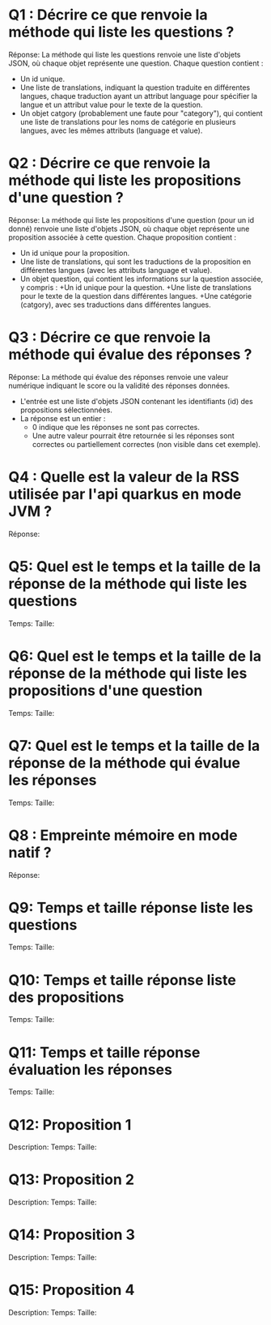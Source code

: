 # Q1 : Décrire ce que renvoie la méthode qui liste les questions ?
Réponse:
La méthode qui liste les questions renvoie une liste d'objets JSON, où chaque objet représente une question. Chaque question contient :

- Un id unique.
- Une liste de translations, indiquant la question traduite en différentes langues, chaque traduction ayant un attribut language pour spécifier la langue et un attribut value pour le texte de la question.
- Un objet catgory (probablement une faute pour "category"), qui contient une liste de translations pour les noms de catégorie en plusieurs langues, avec les mêmes attributs (language et value).

# Q2 : Décrire ce que renvoie la méthode qui liste les propositions d'une question ?
Réponse:
La méthode qui liste les propositions d'une question (pour un id donné) renvoie une liste d'objets JSON, où chaque objet représente une proposition associée à cette question. Chaque proposition contient :

- Un id unique pour la proposition.
- Une liste de translations, qui sont les traductions de la proposition en différentes langues (avec les attributs language et value).
- Un objet question, qui contient les informations sur la question associée, y compris :
    +Un id unique pour la question.
    +Une liste de translations pour le texte de la question dans différentes langues.
    +Une catégorie (catgory), avec ses traductions dans différentes langues.

# Q3 : Décrire ce que renvoie la méthode qui évalue des réponses ?
Réponse:
La méthode qui évalue des réponses renvoie une valeur numérique indiquant le score ou la validité des réponses données.

- L'entrée est une liste d'objets JSON contenant les identifiants (id) des propositions sélectionnées.
- La réponse est un entier :
    + 0 indique que les réponses ne sont pas correctes.
    + Une autre valeur pourrait être retournée si les réponses sont correctes ou partiellement correctes (non visible dans cet exemple).

# Q4 : Quelle est la valeur de la RSS utilisée par l'api quarkus en mode JVM ?
Réponse:

# Q5: Quel est le temps et la taille de la réponse  de la méthode qui liste les questions
Temps:
Taille:

# Q6: Quel est le temps et la taille de la réponse  de la méthode qui liste les propositions d'une question
Temps:
Taille:

# Q7: Quel est le temps et la taille de la réponse  de la méthode qui évalue les réponses
Temps:
Taille:

# Q8 : Empreinte mémoire en mode natif ?
Réponse:

# Q9: Temps et  taille  réponse   liste les questions
Temps:
Taille:

# Q10: Temps et  taille  réponse  liste des propositions
Temps:
Taille:

# Q11: Temps et  taille  réponse  évaluation les réponses
Temps:
Taille:

# Q12:  Proposition 1
Description:
Temps:
Taille:

# Q13:  Proposition 2
Description:
Temps:
Taille:

# Q14:  Proposition 3
Description:
Temps:
Taille:

# Q15:  Proposition 4
Description:
Temps:
Taille: